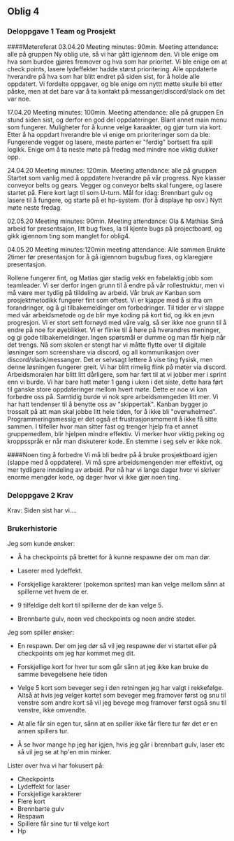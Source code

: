 ## Oblig 4
### Deloppgave 1 Team og Prosjekt

####Møtereferat
03.04.20
Meeting minutes: 90min.
Meeting attendance: alle på gruppen
Ny oblig ute, så vi har gått igjennom den. Vi ble enige om hva som burdee gjøres fremover og hva som har prioritet.
Vi ble enige om at check points, lasere lydeffekter hadde størst prioritering. Alle oppdaterte hverandre på hva som har blitt endret
på siden sist, for å holde alle oppdatert. Vi fordelte oppgaver, og ble enige om nyttt møtte skulle bli etter påske, men at det bare var
å ta kontakt på messanger/discord/slack om det var noe.

17.04.20
Meeting minutes: 100min.
Meeting attendance: alle på gruppen
En stund siden sist, og derfor en god del oppdateringer. Blant annet main menu som fungerer. Muligheter for å kunne velge karaakter, og gjør turn via kort.
Etter å ha oppdart hverandre ble vi enige om prioriteringer som da ble: Fungerende vegger og lasere, meste parten er "ferdig" bortsett fra spill logikk.
Enige om å ta neste møte på fredag med mindre noe viktig dukker opp.

24.04.20
Meeting minutes: 120min.
Meeting attendance: alle på gruppen
Startet som vanlig med å oppdatere hverandre på vår progress. Nye klasser conveyor belts og gears. Vegger og conveyor belts skal fungere, og lasere startet på.
Flere kort lagt til som U-turn.
Mål for idag: Brennbart gulv og lasere til å fungere, og starte på et hp-system. (for å displaye hp osv.)
Nytt møte neste fredag. 

02.05.20
Meeting minutes: 90min.
Meeting attendance: Ola & Mathias
Små arbeid for presentsajon, litt bug fixes, la til kjente bugs på projectboard, og gikk igjennom ting som manglet for oblig4. 

04.05.20
Meeting minutes:120min
meeting attendance: Alle sammen
Brukte  2timer før presentasjon for å gå igjennom bugs/bug fixes, og klaregjøre presentasjon.


Rollene fungerer fint, og Matias gjør stadig vekk en fabelaktig jobb som teamleader. Vi ser derfor ingen grunn til å endre på vår rollestruktur, men vi må være mer tydlig på tilldeling av arbeid.
Vår bruk av Kanban som prosjektmetodikk fungerer fint som oftest. Vi er kjappe med å si ifra om forandringer, og å gi tilbakemeldinger om forbedringer. Til tider er vi slappe med vår arbeidsmetode og de blir mye koding på kort tid,
og ikk en jevn progresjon. 
Vi er stort sett fornøyd med våre valg, så ser ikke noe grunn til å endre på noe for øyeblikket.
Vi er flinke til å høre på hverandres meninger, og gi gode tilbakemeldinger. Ingen spørsmål er dumme og man får hjelp når det trengs. 
Nå som skolen er stengt har vi måtte flytte over til digitale løsninger som screenshare via discord, og all kommunikasjon over discord/slack/messanger. Det er selvsagt lettere å vise ting fysisk, men denne løsningen fungerer greit.
Vi har blitt rimelig flink på møter via discord. Arbeidsmoralen har blitt litt dårligere, som har ført til at vi jobber mer i sprint enn vi burde.
Vi har bare hatt møter 1 gang i uken i det siste, dette hara ført til ganske store oppdateringer mellom hvert møte. Dette er noe vi kan
forbedre oss på. Samtidig burde vi nok spre arbeidsmengeden litt mer. Vi har hatt tendenser til å benytte oss av "skippertak".
Kanban bygger jo trossalt på att man skal jobbe litt hele tiden, for å ikke bli "overwhelmed".
Programmeringsmessig er det også et frustrasjonsmoment å ikke få sitte sammen. I tilfeller hvor man sitter fast og trenger hjelp fra et annet gruppemedlem, blir hjelpen mindre effektiv. Vi merker hvor viktig peking og kroppsspråk er når man diskuterer kode.
En stemme i seg selv er ikke nok.

####Noen ting å forbedre
Vi må bli bedre på å bruke prosjektboard igjen (slappe med å oppdatere).
Vi må spre arbeidsmengenden mer effektivt, og mer tydligere inndeling av arbeid.  Per nå har vi lange dager hvor vi skriver enorme mengder kode, og dager hvor vi ikke gjør noen ting.





### Deloppgave 2 Krav
Krav:
Siden sist har vi....

### Brukerhistorie

Jeg som kunde ønsker:

* Å ha checkpoints på brettet for å kunne respawne der om man dør.
 
* Laserer med lydeffekt.

* Forskjellige karakterer (pokemon sprites) man kan velge mellom sånn at spillerne vet hvem de er.

* 9 tilfeldige delt kort til spillerne der de kan velge 5.

* Brennbarte gulv, noen ved checkpoints og noen andre steder.

Jeg som spiller ønsker:

* En respawn. Der om jeg dør så vil jeg respawne der vi startet eller på checkpoints om jeg har kommet meg dit.

* Forskjellige kort for hver tur som går sånn at jeg ikke kan bruke de samme bevegelsene hele tiden

* Velge 5 kort som beveger seg i den retningen jeg har valgt i rekkefølge.
Altså at hvis jeg velger kortet som beveger meg framover først og snu til venstre som andre kort så vil jeg bevege meg framover først også snu til venstre,
ikke omvendte.

* At alle får sin egen tur, 
sånn at en spiller ikke får flere tur før det er en annen spillers tur.

* Å se hvor mange hp jeg har igjen, hvis jeg går i brennbart gulv, laser etc så vil jeg se at hp'en min minker.

Lister over hva vi har fokusert på:

* Checkpoints
* Lydeffekt for laser
* Forskjellige karakterer
* Flere kort
* Brennbarte gulv
* Respawn
* Spillere får sine tur til velge kort
* Hp